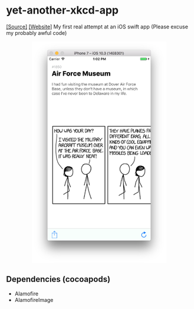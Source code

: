 # yet-another-xkcd-app
[[Source]](https://github.com/geooot/yet-another-xkcd-app)  [[Website]](https://geooot.com/yet-another-xkcd-app)
My first real attempt at an iOS swift app (Please excuse my probably awful code)

<p align="center">
    <img src="screenshot.png" alt="The app itself" height="600" />
</p>

## Dependencies (cocoapods)
* Alamofire
* AlamofireImage

